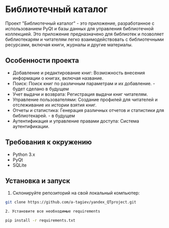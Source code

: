 # Библиотечный каталог

Проект "Библиотечный каталог" - это приложение, разработанное с использованием PyQt и базы данных для управления библиотечной коллекцией. Это приложение предназначено для библиотек и позволяет библиотекарям и читателям легко взаимодействовать с библиотечными ресурсами, включая книги, журналы и другие материалы.

## Особенности проекта

- Добавление и редактирование книг: Возможность внесения информации о книгах, включая название.
- Поиск: Поиск книг по различным параметрам и их добавление. - будет сделано в будущем
- Учет выдачи и возврата: Регистрация выдачи книг читателям.
- Управление пользователями: Создание профилей для читателей и отслеживание их истории взятия книг.
- Отчеты и статистика: Генерация различных отчетов и статистики для библиотекарей. - в будущем
- Аутентификация и управление правами доступа: Система аутентификации.

## Требования к окружению

- Python 3.x
- PyQt
- SQLite

## Установка и запуск

1. Склонируйте репозиторий на свой локальный компьютер:

```bash
git clone https://github.com/a-tagiev/yandex_QTproject.git

2. Установите все необходимые requirements
```
```bash
pip install -r requirements.txt
```
